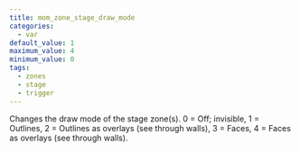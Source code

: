 ```yaml
---
title: mom_zone_stage_draw_mode
categories:
  - var
default_value: 1
maximum_value: 4
minimum_value: 0
tags:
  - zones
  - stage
  - trigger
---
```


Changes the draw mode of the stage zone(s).
0 = Off; invisible, 1 = Outlines, 2 = Outlines as overlays (see through walls), 3 = Faces, 4 = Faces as overlays (see through walls).
